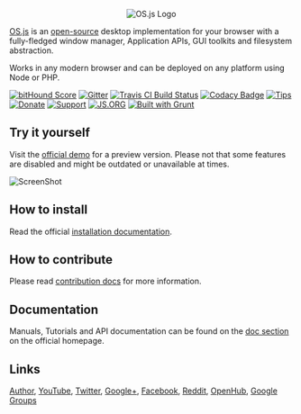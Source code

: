 <p align="center">
  <img alt="OS.js Logo" src="https://raw.githubusercontent.com/os-js/OS.js/master/src/gfx/logo-big.png" />
</p>

[OS.js](https://os.js.org/) is an [open-source](https://raw.githubusercontent.com/os-js/OS.js/master/LICENSE) desktop implementation for your browser with a fully-fledged window manager, Application APIs, GUI toolkits and filesystem abstraction.

Works in any modern browser and can be deployed on any platform using Node or PHP.

[![bitHound Score](https://www.bithound.io/github/os-js/OS.js/badges/score.svg)](https://www.bithound.io/github/os-js/OS.js)
[![Gitter](https://img.shields.io/gitter/room/nwjs/nw.js.svg)](https://gitter.im/os-js/OS.js?utm_source=badge&utm_medium=badge&utm_campaign=pr-badge)
[![Travis CI Build Status](https://travis-ci.org/os-js/OS.js.svg?branch=master)](https://travis-ci.org/os-js/OS.js)
[![Codacy Badge](https://api.codacy.com/project/badge/grade/61677f92d80d446ca37f7b6ab2fae032)](https://www.codacy.com/app/os-js/OS.js)
[![Tips](https://img.shields.io/gratipay/os-js.svg)](https://gratipay.com/os-js/)
[![Donate](https://img.shields.io/badge/paypal-donate-yellow.svg)](https://www.paypal.com/cgi-bin/webscr?cmd=_donations&business=andersevenrud%40gmail%2ecom&lc=NO&currency_code=USD&bn=PP%2dDonationsBF%3abtn_donate_SM%2egif%3aNonHosted)
[![Support](https://img.shields.io/badge/patreon-support-orange.svg)](https://www.patreon.com/user?u=2978551&ty=h&u=2978551)
[![JS.ORG](https://img.shields.io/badge/js.org-os-ffb400.svg)](http://js.org)
[![Built with Grunt](https://cdn.gruntjs.com/builtwith.svg)](http://gruntjs.com/)

## Try it yourself

Visit the [official demo](https://osjsv2.0o.no) for a preview version. Please not that some features are disabled and might be outdated or unavailable at times.

![ScreenShot](https://raw.githubusercontent.com/os-js/OS.js/master/src/gfx/screenshot.png)

## How to install

Read the official [installation documentation](https://github.com/os-js/OS.js/blob/master/INSTALL.md).

## How to contribute

Please read [contribution docs](https://github.com/os-js/OS.js/blob/master/CONTRIBUTING.md) for more information.

## Documentation

Manuals, Tutorials and API documentation can be found on the [doc section](https://os.js.org/doc/) on the official homepage.

## Links

[Author](http://andersevenrud.github.io/), [YouTube](https://www.youtube.com/playlist?list=PLzC5Z5D-YLyEoYXWrxplUIek5uRyF92iG), [Twitter](https://twitter.com/andersevenrud), [Google+](https://plus.google.com/b/113399210633478618934/113399210633478618934), [Facebook](https://www.facebook.com/pages/OSjs/226644300734574), [Reddit](http://www.reddit.com/r/osjs), [OpenHub](https://www.openhub.net/p/OS_js), [Google Groups](https://groups.google.com/forum/#!forum/osjsplatform)

